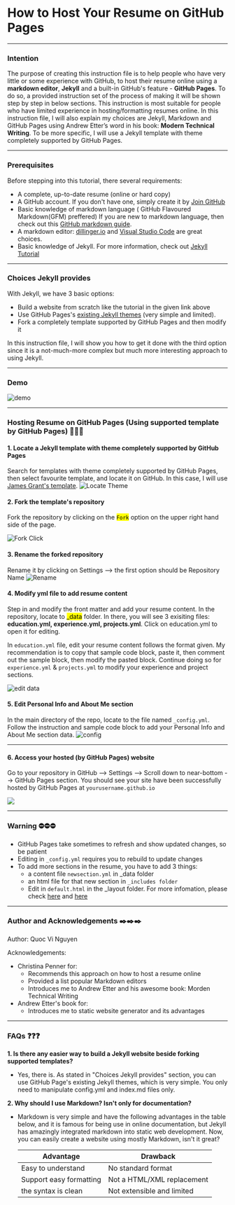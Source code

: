 # How to Host Your Resume on GitHub Pages
---
### **Intention**
The purpose of creating this instruction file is to help people who have very little or some experience with GitHub, to host their resume online using a **markdown editor**, **Jekyll** and a built-in GitHub's feature - **GitHub Pages**. To do so, a provided instruction set of the process of making it will be shown step by step in below sections. This instruction is most suitable for people who have limited experience in hosting/formatting resumes online. In this instruction file, I will also explain my choices are Jekyll, Markdown and GitHub Pages using Andrew Etter’s word in his book: **Modern Technical Writing**. To be more specific, I will use a Jekyll template with theme completely supported by GitHub Pages.

---
### **Prerequisites**
Before stepping into this tutorial, there several requirements:
* A complete, up-to-date resume (online or hard copy)
* A GitHub account. If you don't have one, simply create it by [Join GitHub](https://github.com/join)
* Basic knowledge of markdown language ( GitHub Flavoured Markdown(GFM) preffered) If you are new to markdown language, then check out this [GitHub markdown guide](https://guides.github.com/features/mastering-markdown/#GitHub-flavored-markdown).
* A markdown editor: [dillinger.io](https://dillinger.io/) and [Visual Studio Code](https://code.visualstudio.com/) are great choices.
* Basic knowledge of Jekyll. For more information, check out [Jekyll Tutorial](https://www.youtube.com/watch?v=T1itpPvFWHI&list=PLLAZ4kZ9dFpOPV5C5Ay0pHaa0RJFhcmcB)

---
### **Choices Jekyll provides**
With Jekyll, we have 3 basic options:
* Build a website from scratch like the tutorial in the given link above
* Use GitHub Pages's [existing Jekyll themes](https://docs.github.com/en/free-pro-team@latest/github/working-with-github-pages/adding-a-theme-to-your-github-pages-site-with-the-theme-chooser#adding-a-theme-with-the-theme-chooser) (very simple and limited).
* Fork a completely template supported by GitHub Pages and then modify it

In this instruction file, I will show you how to get it done with the third option since it is a not-much-more complex but much more interesting approach to using Jekyll.

---
### **Demo**
![demo](https://github.com/QuocViNguyen/quocvinguyen.github.io/blob/master/images/demo.png) 

---
### **Hosting Resume on GitHub Pages (Using supported template by GitHub Pages) :wrench::wrench::wrench:** 
#### 1. Locate a Jekyll template with theme completely supported by GitHub Pages
Search for templates with theme completely supported by GitHub Pages, then select favourite template, and locate it on GitHub. In this case, I will use [James Grant's template](https://github.com/sproogen/modern-resume-theme). 
![Locate Theme](https://github.com/QuocViNguyen/quocvinguyen.github.io/blob/master/my_gifs/locate_theme.gif)

#### 2. Fork the template's repository
Fork the repository by clicking on the <mark>`Fork`</mark> option on the upper right hand side of the page. 

![Fork Click](https://raw.githubusercontent.com/LearnFrontEnd/fork-me/master/img/fork_click.gif)

#### 3. Rename the forked repository 
Rename it by clicking on Settings --> the first option should be Repository Name
![Rename](https://github.com/QuocViNguyen/quocvinguyen.github.io/blob/master/my_gifs/rename.gif)

#### 4. Modify yml file to add resume content
Step in and modify the front matter and add your resume content. In the repository, locate to <mark>_data</mark> folder. In there, you will see 3 exisiting files: **education.yml, experience.yml, projects.yml**. Click on education.yml to open it for editing. 

In `education.yml` file, edit your resume content follows the format given. My recommendation is to copy that sample code block, paste it, then comment out the sample block, then modify the pasted block. Continue doing so for `experience.yml` & `projects.yml` to modify your experience and project sections.

![edit data](https://github.com/QuocViNguyen/quocvinguyen.github.io/blob/master/my_gifs/edit_data.gif)

#### 5. Edit Personal Info and About Me section
In the main directory of the repo, locate to the file named `_config.yml`. Follow the instruction and sample code block to add your Personal Info and About Me section data.
![config](https://github.com/QuocViNguyen/quocvinguyen.github.io/blob/master/images/congif.png)

---
#### 6. Access your hosted (by GitHub Pages) website
Go to your repository in GitHub --> Settings --> Scroll down to near-bottom --> GitHub Pages section. You should see your site have been successfully hosted by GitHub Pages at 
`yourusername.github.io`

![](https://github.com/QuocViNguyen/quocvinguyen.github.io/blob/master/images/hosted.png)

---

### **Warning :no_entry::no_entry::no_entry:**
* GitHub Pages take sometimes to refresh and show updated changes, so be patient
* Editing in `_config.yml` requires you to rebuild to update changes
* To add more sections in the resume, you have to add 3 things: 
  * a content file `newsection.yml` in _data folder
  * an html file for that new section in `_includes folder`
  * Edit in `default.html` in the _layout folder. For more infomation, please check [here](https://github.com/sproogen/modern-resume-theme/blob/master/_layouts/default.html) and [here](https://i.imgur.com/8I0etYW.png)

---

### **Author and Acknowledgements :black_nib::black_nib::black_nib:**
Author: Quoc Vi Nguyen

Acknowledgements: 
* Christina Penner for:
   * Recommends this approach on how to host a resume online
   * Provided a list popular Markdown editors
   * Introduces me to Andrew Etter and his awesome book: Morden Technical Writing
* Andrew Etter's book for:
   * Introduces me to static website generator and its advantages



---
### **FAQs :question::question::question:**
**1. Is there any easier way to build a Jekyll website beside forking supported templates?**

* Yes, there is. As stated in "Choices Jekyll provides" section, you can use GitHub Page's existing Jekyll themes, which is very simple. You only need to manipulate config.yml and index.md files only.

**2. Why should I use Markdown? Isn't only for documentation?**

* Markdown is very simple and have the following advantages in the table below, and it is famous for being use in online documentation, but Jekyll has amazingly integrated markdown into static web development. Now, you can easily create a website using mostly Markdown, isn't it great? 

   |              Advantage             |               Drawback                |
   |------------------------------------|---------------------------------------|
   | Easy to understand                 | No standard format                    |
   | Support easy formatting            | Not a HTML/XML replacement            |
   | the syntax is clean                | Not extensible and limited            |









